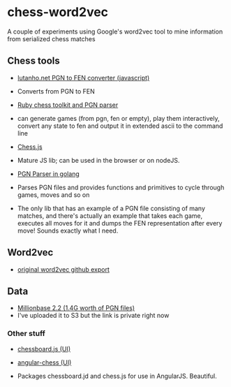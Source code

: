 # chess-word2vec
A couple of experiments using Google's word2vec tool to mine information from serialized chess matches

## Chess tools

- [lutanho.net PGN to FEN converter (javascript)](http://www.lutanho.net/pgn/pgn2fen.html)
 - Converts from PGN to FEN

- [Ruby chess toolkit and PGN parser](https://github.com/capicue/pgn)
 - can generate games (from pgn, fen or empty), play them interactively, convert any state to fen and output it in extended ascii to the command line

- [Chess.js](https://github.com/jhlywa/chess.js)
 - Mature JS lib; can be used in the browser or on nodeJS.

- [PGN Parser in golang](https://github.com/wfreeman/pgn)
 - Parses PGN files and provides functions and primitives to cycle through games, moves and so on
 - The only lib that has an example of a PGN file consisting of many matches, and there's actually an example that takes each game, executes all moves for it and dumps the FEN representation after every move! Sounds exactly what I need.
 
## Word2vec

- [original word2vec github export](https://github.com/queirozfcom/word2vec)

## Data

- [Millionbase 2.2 (1.4G worth of PGN files)](http://www.top-5000.nl/pgn.htm)
 - I've uploaded it to S3 but the link is private right now

### Other stuff

- [chessboard.js (UI)](https://github.com/oakmac/chessboardjs/)

- [angular-chess (UI)](http://theborakompanioni.github.io/angular-chess/#/start)
 - Packages chessboard.jd and chess.js for use in AngularJS. Beautiful.

